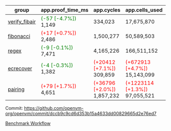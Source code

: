 | group | app.proof_time_ms | app.cycles | app.cells_used | leaf.proof_time_ms | leaf.cycles | leaf.cells_used |
| -- | -- | -- | -- | -- | -- | -- |
| [verify_fibair](https://github.com/openvm-org/openvm/blob/benchmark-results/benchmarks-pr/1646/verify_fibair-dccb9c9cd6d353b15a4633dd00829665d2e76ed7.md) |<span style='color: green'>(-57 [-4.7%])</span> 1,149 |  334,023 |  17,675,870 |- | - | - |
| [fibonacci](https://github.com/openvm-org/openvm/blob/benchmark-results/benchmarks-pr/1646/fibonacci-dccb9c9cd6d353b15a4633dd00829665d2e76ed7.md) |<span style='color: red'>(+17 [+0.7%])</span> 2,486 |  1,500,277 |  50,589,503 |- | - | - |
| [regex](https://github.com/openvm-org/openvm/blob/benchmark-results/benchmarks-pr/1646/regex-dccb9c9cd6d353b15a4633dd00829665d2e76ed7.md) |<span style='color: green'>(-9 [-0.1%])</span> 7,471 |  4,165,226 |  166,511,152 |- | - | - |
| [ecrecover](https://github.com/openvm-org/openvm/blob/benchmark-results/benchmarks-pr/1646/ecrecover-dccb9c9cd6d353b15a4633dd00829665d2e76ed7.md) |<span style='color: green'>(-4 [-0.3%])</span> 1,382 | <span style='color: red'>(+20412 [+7.1%])</span> 309,859 | <span style='color: red'>(+672913 [+4.7%])</span> 15,143,099 |- | - | - |
| [pairing](https://github.com/openvm-org/openvm/blob/benchmark-results/benchmarks-pr/1646/pairing-dccb9c9cd6d353b15a4633dd00829665d2e76ed7.md) |<span style='color: red'>(+79 [+1.7%])</span> 4,651 | <span style='color: red'>(+36796 [+2.0%])</span> 1,857,232 | <span style='color: red'>(+1223114 [+1.3%])</span> 97,055,521 |- | - | - |


Commit: https://github.com/openvm-org/openvm/commit/dccb9c9cd6d353b15a4633dd00829665d2e76ed7

[Benchmark Workflow](https://github.com/openvm-org/openvm/actions/runs/15169927145)
